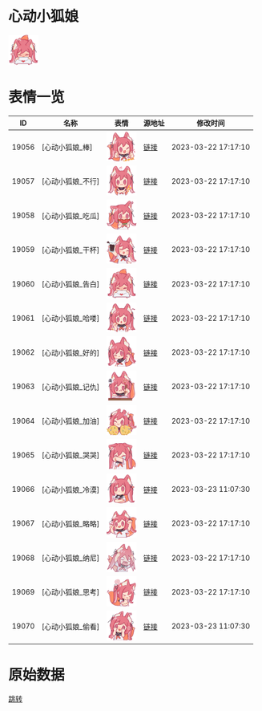 # 心动小狐娘

<img src="./cover.png" height="60" alt="cover" />

# 表情一览

|ID|名称|表情|源地址|修改时间|
|----|----|----|----|----|
|19056|[心动小狐娘_棒]|<img src="./pic/019056_%5B心动小狐娘_棒%5D.png" height="60" alt="棒"/>|[链接](https://i0.hdslb.com/bfs/garb/eb07c5be32fb99a10e944873878ff6cad1543f10.png)|2023-03-22 17:17:10|
|19057|[心动小狐娘_不行]|<img src="./pic/019057_%5B心动小狐娘_不行%5D.png" height="60" alt="不行"/>|[链接](https://i0.hdslb.com/bfs/garb/b9dd8a3f40af17ebe2550554424480de583dedb7.png)|2023-03-22 17:17:10|
|19058|[心动小狐娘_吃瓜]|<img src="./pic/019058_%5B心动小狐娘_吃瓜%5D.png" height="60" alt="吃瓜"/>|[链接](https://i0.hdslb.com/bfs/garb/6eb1b65f5bcb197893ae1200878942d273710feb.png)|2023-03-22 17:17:10|
|19059|[心动小狐娘_干杯]|<img src="./pic/019059_%5B心动小狐娘_干杯%5D.png" height="60" alt="干杯"/>|[链接](https://i0.hdslb.com/bfs/garb/2e2bd8d90702183f428d2edb747db87616ec9245.png)|2023-03-22 17:17:10|
|19060|[心动小狐娘_告白]|<img src="./pic/019060_%5B心动小狐娘_告白%5D.png" height="60" alt="告白"/>|[链接](https://i0.hdslb.com/bfs/garb/451a78995dcb18ebea661d51e5f1f08ee2b6955a.png)|2023-03-22 17:17:10|
|19061|[心动小狐娘_哈喽]|<img src="./pic/019061_%5B心动小狐娘_哈喽%5D.png" height="60" alt="哈喽"/>|[链接](https://i0.hdslb.com/bfs/garb/00535548f54779257e58100699fe65c5def451c8.png)|2023-03-22 17:17:10|
|19062|[心动小狐娘_好的]|<img src="./pic/019062_%5B心动小狐娘_好的%5D.png" height="60" alt="好的"/>|[链接](https://i0.hdslb.com/bfs/garb/c80296e142ac6050dad066580b2aadb9a48b4336.png)|2023-03-22 17:17:10|
|19063|[心动小狐娘_记仇]|<img src="./pic/019063_%5B心动小狐娘_记仇%5D.png" height="60" alt="记仇"/>|[链接](https://i0.hdslb.com/bfs/garb/3ea169d84c5cd5d0f2b13fe5160f2b0c4c72018b.png)|2023-03-22 17:17:10|
|19064|[心动小狐娘_加油]|<img src="./pic/019064_%5B心动小狐娘_加油%5D.png" height="60" alt="加油"/>|[链接](https://i0.hdslb.com/bfs/garb/ca124a7a37c881d4107b8826091fa56978d0b390.png)|2023-03-22 17:17:10|
|19065|[心动小狐娘_哭哭]|<img src="./pic/019065_%5B心动小狐娘_哭哭%5D.png" height="60" alt="哭哭"/>|[链接](https://i0.hdslb.com/bfs/garb/c54e137707d32345ed97b27dc7421f508fb05844.png)|2023-03-22 17:17:10|
|19066|[心动小狐娘_冷漠]|<img src="./pic/019066_%5B心动小狐娘_冷漠%5D.png" height="60" alt="冷漠"/>|[链接](https://i0.hdslb.com/bfs/garb/ee7d107caa084d285739dcfd99504ee9c1a577a1.png)|2023-03-23 11:07:30|
|19067|[心动小狐娘_略略]|<img src="./pic/019067_%5B心动小狐娘_略略%5D.png" height="60" alt="略略"/>|[链接](https://i0.hdslb.com/bfs/garb/b1470515adb10a22fa78ffdd2b5e35789ff2ee9a.png)|2023-03-22 17:17:10|
|19068|[心动小狐娘_纳尼]|<img src="./pic/019068_%5B心动小狐娘_纳尼%5D.png" height="60" alt="纳尼"/>|[链接](https://i0.hdslb.com/bfs/garb/562be2b071b3d9b6ff14da71506dc7c4a4c0692a.png)|2023-03-22 17:17:10|
|19069|[心动小狐娘_思考]|<img src="./pic/019069_%5B心动小狐娘_思考%5D.png" height="60" alt="思考"/>|[链接](https://i0.hdslb.com/bfs/garb/ce86d34c36393897d3ab70c1b718f76a2e0775c5.png)|2023-03-22 17:17:10|
|19070|[心动小狐娘_偷看]|<img src="./pic/019070_%5B心动小狐娘_偷看%5D.png" height="60" alt="偷看"/>|[链接](https://i0.hdslb.com/bfs/garb/2213552efd8399274e0e74d42add16f9eaa85bf5.png)|2023-03-23 11:07:30|

# 原始数据

[跳转](./raw.json)

